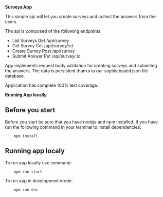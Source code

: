 **Surveys App**

This simple api will let you create surveys and collect the answers from the users.

The api is composed of the following endpoints:

- List Surveys Get /api/survey
- Get Survey Get /api/survey/:id
- Create Survey Post /api/survey
- Submit Answer Put /api/survey/:id

App implements request body validation for creating surveys and submiting the answers.
The data is persistent thanks to our sophisticated json file database.

Application has complete 100% test coverage.

**Running App locally**

## Before you start

Before you start be sure that you have nodejs and npm installed.
If you have run the following command in your terminal to install dependencies:

        npm install

## Running app localy

To run app locally use command:

        npm run start

To run app in development mode:

        npm run dev

